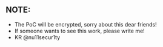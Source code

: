 ## NOTE:
- The PoC will be encrypted, sorry about this dear friends! 
- If someone wants to see this work, please write me!
- KR @nu11secur1ty
